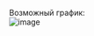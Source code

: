 Возможный график: \
![image](https://github.com/user-attachments/assets/ef6c9398-e4e7-4856-b38b-fe544a0a7d50)

